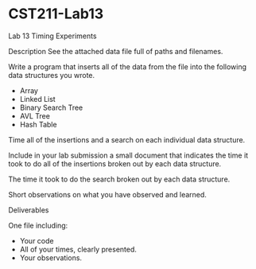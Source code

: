 # CST211-Lab13
Lab 13
Timing Experiments

Description
See the attached data file full of paths and filenames. 

Write a program that inserts all of the data from the file into the following data structures you wrote.
* Array
* Linked List
* Binary Search Tree
* AVL Tree
* Hash Table

Time all of the insertions and a search on each individual data structure. 

Include in your lab submission a small document that indicates the time it took to do all of the insertions broken out by each data structure.

The time it took to do the search broken out by each data structure.

Short observations on what you have observed and learned.

Deliverables

One file including:
* Your code
* All of your times, clearly presented.
* Your observations.

